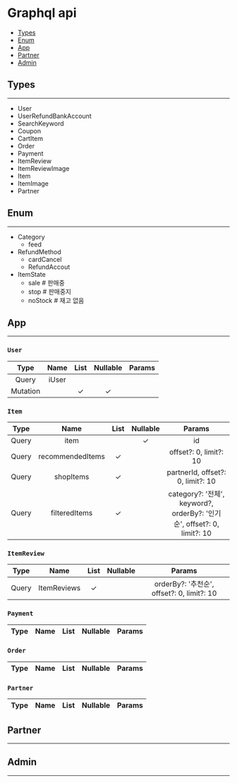 # Graphql api

- [Types](#Types)
- [Enum](#Enum)
- [App](#App)
- [Partner](#Partner)
- [Admin](#Admin)

## Types
--------
- User
- UserRefundBankAccount
- SearchKeyword
- Coupon
- CartItem
- Order
- Payment
- ItemReview
- ItemReviewImage
- Item
- ItemImage
- Partner

## Enum
-------
- Category
    -  feed
- RefundMethod
    - cardCancel
    - RefundAccout
- ItemState 
    - sale # 판매중
    - stop # 판매중지
    - noStock # 재고 없음
## App
------
### `User`
| Type | Name | List | Nullable | Params |
|:----:|:----:|:----:|:--------:|:------:|
| Query | iUser |  |  |  |
| Mutation |  | ✓ | ✓ | |
### `Item`
| Type | Name | List | Nullable | Params |
|:----:|:----:|:----:|:--------:|:------:|
| Query | item |  | ✓ | id |
| Query | recommendedItems | ✓ |  | offset?: 0, limit?: 10 |
| Query | shopItems | ✓ |  | partnerId, offset?: 0, limit?: 10 |
| Query | filteredItems | ✓ |  | category?: '전체', keyword?, orderBy?: '인기순', offset?: 0, limit?: 10 |
### `ItemReview`
| Type | Name | List | Nullable | Params |
|:----:|:----:|:----:|:--------:|:------:|
| Query | ItemReviews | ✓ |  | orderBy?: '추천순', offset?: 0, limit?: 10 |

### `Payment`
| Type | Name | List | Nullable | Params |
|:----:|:----:|:----:|:--------:|:------:|

### `Order`
| Type | Name | List | Nullable | Params |
|:----:|:----:|:----:|:--------:|:------:|

### `Partner`
| Type | Name | List | Nullable | Params |
|:----:|:----:|:----:|:--------:|:------:|

## Partner
----------
## Admin
--------

